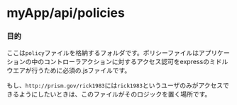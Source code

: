 # myApp/api/policies
### 目的
ここは`policy`ファイルを格納するフォルダです。ポリシーファイルはアプリケーションの中のコントローラアクションに対するアクセス認可をexpressのミドルウエアが行うために必須の.jsファイルです。
 
もし、`http://prism.gov/rick1983`には`rick1983`というユーザのみがアクセスできるようにしたいときは、このファイルがそのロジックを置く場所です。

<docmeta name="uniqueID" value="policiesmd630211">
<docmeta name="displayName" value="policies">

